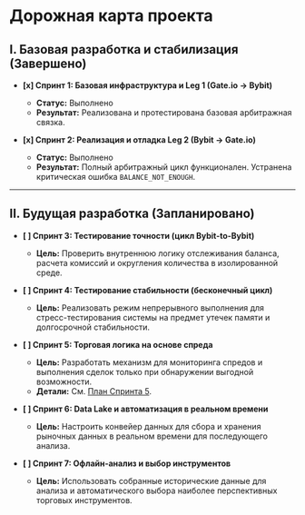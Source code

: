 # Дорожная карта проекта

## I. Базовая разработка и стабилизация (Завершено)

-   **[x] Спринт 1: Базовая инфраструктура и Leg 1 (Gate.io -> Bybit)**
    -   **Статус:** Выполнено
    -   **Результат:** Реализована и протестирована базовая арбитражная связка.

-   **[x] Спринт 2: Реализация и отладка Leg 2 (Bybit -> Gate.io)**
    -   **Статус:** Выполнено
    -   **Результат:** Полный арбитражный цикл функционален. Устранена критическая ошибка `BALANCE_NOT_ENOUGH`.

---

## II. Будущая разработка (Запланировано)

-   **[ ] Спринт 3: Тестирование точности (цикл Bybit-to-Bybit)**
    -   **Цель:** Проверить внутреннюю логику отслеживания баланса, расчета комиссий и округления количества в изолированной среде.

-   **[ ] Спринт 4: Тестирование стабильности (бесконечный цикл)**
    -   **Цель:** Реализовать режим непрерывного выполнения для стресс-тестирования системы на предмет утечек памяти и долгосрочной стабильности.

-   **[ ] Спринт 5: Торговая логика на основе спреда**
    -   **Цель:** Разработать механизм для мониторинга спредов и выполнения сделок только при обнаружении выгодной возможности.
    -   **Детали:** См. [План Спринта 5](sprints/sprint5_spread_trading_plan.md).

-   **[ ] Спринт 6: Data Lake и автоматизация в реальном времени**
    -   **Цель:** Настроить конвейер данных для сбора и хранения рыночных данных в реальном времени для последующего анализа.

-   **[ ] Спринт 7: Офлайн-анализ и выбор инструментов**
    -   **Цель:** Использовать собранные исторические данные для анализа и автоматического выбора наиболее перспективных торговых инструментов.
